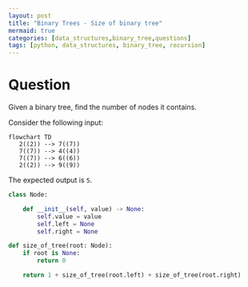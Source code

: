 ```yaml
---
layout: post
title: "Binary Trees - Size of binary tree"
mermaid: true
categories: [data_structures,binary_tree,questions]
tags: [python, data_structures, binary_tree, recursion]
---
```


# Question

Given a binary tree, find the number of nodes it contains.

Consider the following input:

```mermaid
flowchart TD
   2((2)) --> 7((7))
   7((7)) --> 4((4))
   7((7)) --> 6((6)) 
   2((2)) --> 9((9))
```

The expected output is `5`.


```python
class Node:

    def __init__(self, value) -> None:
        self.value = value 
        self.left = None
        self.right = None 

def size_of_tree(root: Node):
    if root is None:
        return 0

    return 1 + size_of_tree(root.left) + size_of_tree(root.right)
```